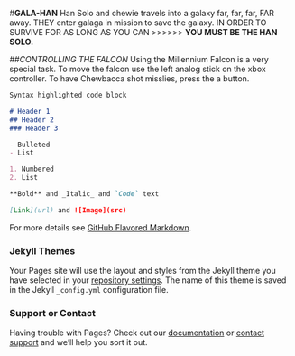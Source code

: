 #**GALA-HAN**
Han Solo and chewie travels into a galaxy far, far, far, FAR away. THEY enter galaga in mission to save the galaxy. IN ORDER TO SURVIVE FOR AS LONG AS YOU CAN >>>>>> **YOU MUST BE THE HAN SOLO.** 

_##CONTROLLING THE FALCON_
Using the Millennium Falcon is a very special task. To move the falcon use the left analog stick on the xbox controller. To have Chewbacca shot misslies, press the a button. 



```markdown
Syntax highlighted code block

# Header 1
## Header 2
### Header 3

- Bulleted
- List

1. Numbered
2. List

**Bold** and _Italic_ and `Code` text

[Link](url) and ![Image](src)
```

For more details see [GitHub Flavored Markdown](https://guides.github.com/features/mastering-markdown/).

### Jekyll Themes

Your Pages site will use the layout and styles from the Jekyll theme you have selected in your [repository settings](https://github.com/Zantastic01/GALA-Han/settings). The name of this theme is saved in the Jekyll `_config.yml` configuration file.

### Support or Contact

Having trouble with Pages? Check out our [documentation](https://help.github.com/categories/github-pages-basics/) or [contact support](https://github.com/contact) and we’ll help you sort it out.
